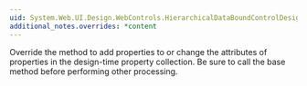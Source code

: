 ```yaml
---
uid: System.Web.UI.Design.WebControls.HierarchicalDataBoundControlDesigner.PreFilterProperties(System.Collections.IDictionary)
additional_notes.overrides: *content
---
```


<p>Override the <xref href="System.Web.UI.Design.WebControls.HierarchicalDataBoundControlDesigner.PreFilterProperties(System.Collections.IDictionary)"></xref> method to add properties to or change the attributes of properties in the design-time property collection. Be sure to call the base method before performing other processing.</p>


